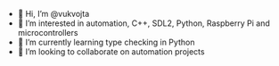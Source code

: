 - 👋 Hi, I’m @vukvojta
- 👀 I’m interested in automation, C++, SDL2, Python, Raspberry Pi and microcontrollers
- 🌱 I’m currently learning type checking in Python
- 💞️ I’m looking to collaborate on automation projects

<!---
- 📫 How to reach me ...
vukvojta/vukvojta is a ✨ special ✨ repository because its `README.md` (this file) appears on your GitHub profile.
You can click the Preview link to take a look at your changes.
--->
